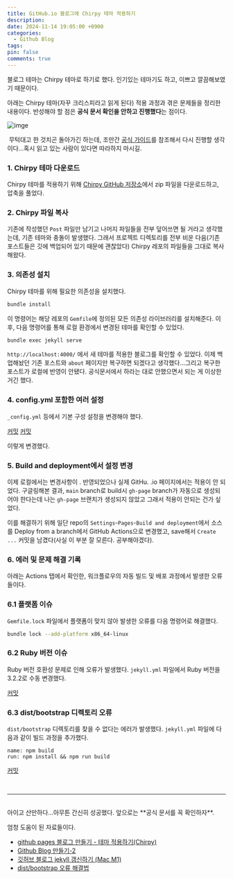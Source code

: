 ```yaml
---
title: GitHub.io 블로그에 Chirpy 테마 적용하기
description: 
date: 2024-11-14 19:05:00 +0900
categories:
  - Github Blog
tags: 
pin: false
comments: true
---
```



블로그 테마는 Chirpy 테마로 하기로 했다. 인기있는 테마기도 하고, 이쁘고 깔끔해보였기 때문이다. 

아래는 Chirpy 테마(자꾸 크리스피라고 읽게 된다) 적용 과정과 겪은 문제들을 정리한 내용이다. 반성해야 할 점은 **공식 문서 확인을 안하고 진행했다**는 점이다. 

![imge](images/6484d183a1521bae752e2b411aff3759_res.jpeg)

![]()
무턱대고 한 것치곤 돌아가긴 하는데, 조만간 [공식 가이드](https://chirpy.cotes.page/posts/getting-started/)를 참조해서 다시 진행할 생각이다...혹시 읽고 있는 사람이 있다면 따라하지 마시길.

### 1. Chirpy 테마 다운로드
Chirpy 테마를 적용하기 위해 [Chirpy GitHub 저장소](https://github.com/cotes2020/jekyll-theme-chirpy)에서 zip 파일을 다운로드하고, 압축을 풀었다. 

### 2. Chirpy 파일 복사
기존에 작성했던 `Post` 파일만 남기고 나머지 파일들을 전부 덮어쓰면 될 거라고 생각했는데, 기존 테마와 충돌이 발생했다. 그래서 프로젝트 디렉토리를 전부 비운 다음(기존 포스트들은 깃에 백업되어 있기 때문에 괜찮았다) Chirpy 레포의 파일들을 그대로 복사해왔다.

### 3. 의존성 설치
Chirpy 테마를 위해 필요한 의존성을 설치했다.

```bash
bundle install
```

이 명령어는 해당 레포의 `Gemfile`에 정의된 모든 의존성 라이브러리를 설치해준다. 이후, 다음 명령어를 통해 로컬 환경에서 변경된 테마를 확인할 수 있었다.

```bash
bundle exec jekyll serve
```

`http://localhost:4000/` 에서 새 테마를 적용한 블로그를 확인할 수 있었다. 이제 백업해놨던 기존 포스트와 `about` 페이지만 복구하면 되겠다고 생각했다...그리고 복구한 포스트가 로컬에 반영이 안됐다. 공식문서에서 하라는 대로 안했으면서 되는 게 이상한 거긴 했다.

### 4.  config.yml 포함한 여러 설정
`_config.yml` 등에서 기본 구성 설정을 변경해야 했다.   

[커밋](https://github.com/jm3789/jm3789.github.io/commit/8f8c1890c66e843e6e649c91a4d23ea10a0df639)
[커밋](https://github.com/jm3789/jm3789.github.io/commit/a4a0c0f869492d1bf0c4dc744de4c48f312e2c67) 

이렇게 변경했다.


### 5. Build and deployment에서 설정 변경

이제 로컬에서는 변경사항이 .  반영되었으나 실제 GitHu. .io 페이지에서는 적용이 안 되었다. 구글링해본 결과, `main` branch로 build시 `gh-page` branch가 자동으로 생성되어야 한다는데 나는 `gh-page` 브랜치가 생성되지 않았고 그래서 적용이 안되는 건가 싶었다.

이를 해결하기 위해 일단 repo의 `Settings`-`Pages`-`Build and deployment`에서 소스를 Deploy from a branch에서 GitHub Actions으로 변경했고, save해서 `Create ...` 커밋을 남겼다(사실 이 부분 잘 모른다. 공부해야겠다).

### 6. 에러 및 문제 해결 기록
아래는 Actions 탭에서 확인한, 워크플로우의 자동 빌드 및 배포 과정에서 발생한 오류들이다.

### 6.1 플랫폼 이슈

`Gemfile.lock` 파일에서 플랫폼이 맞지 않아 발생한 오류를 다음 명령어로 해결했다.
```bash
bundle lock --add-platform x86_64-linux
```

### 6.2 Ruby 버전 이슈

Ruby 버전 호환성 문제로 인해 오류가 발생했다. `jekyll.yml` 파일에서 Ruby 버전을 3.2.2로 수동 변경했다.  

[커밋](https://github.com/jm3789/jm3789.github.io/commit/2939ea820ec2527570742b0b568cb04a9adaab55)

### 6.3 dist/bootstrap 디렉토리 오류

`dist/bootstrap` 디렉토리를 찾을 수 없다는 에러가 발생했다. `jekyll.yml` 파일에 다음과 같이 빌드 과정을 추가했다.  

`name: npm build`  
`run: npm install && npm run build`  

[커밋](https://github.com/jm3789/jm3789.github.io/commit/e68132244cf3d3193be6d2132c0a3205d9bb4c6b)

<br/>

___
<br/>
아이고 산만하다...아무튼 간신히 성공했다. 앞으로는 **공식 문서를 꼭 확인하자**.

엄청 도움이 된 자료들이다.
- [github pages 블로그 만들기 - 테마 적용하기(Chirpy)](https://ree31206.tistory.com/entry/github-pages-%EB%B8%94%EB%A1%9C%EA%B7%B8-%EB%A7%8C%EB%93%A4%EA%B8%B0-%ED%85%8C%EB%A7%88-%EC%A0%81%EC%9A%A9%ED%95%98%EA%B8%B0Chirpy)
- [Github Blog 만들기-2](https://velog.io/@hashnsalt/Github-Blog-%EB%A7%8C%EB%93%A4%EA%B8%B0-2)
- [깃허브 블로그 jekyll 갱신하기 (Mac M1)](https://taejoone.jeju.onl/posts/2022-08-31-renewal-jekyll-github-pages/#3-%EA%B9%83%ED%97%88%EB%B8%8C-action-%EB%B0%B0%ED%8F%AC-%EC%98%A4%EB%A5%98-%EB%B0%9C%EC%83%9D)
- [dist/bootstrap 오류 해결법](https://github.com/cotes2020/jekyll-theme-chirpy/discussions/1809)

